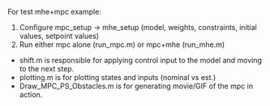 For test mhe+mpc example:
1. Configure mpc_setup -> mhe_setup (model, weights, constraints, initial values, setpoint values)
2. Run either mpc alone (run_mpc.m) or mpc+mhe (run_mhe.m)

- shift.m is responsible for applying control input to the model and moving to the next step.
- plotting.m is for plotting states and inputs (nominal vs est.)
- Draw_MPC_PS_Obstacles.m is for generating movie/GIF of the mpc in action.
